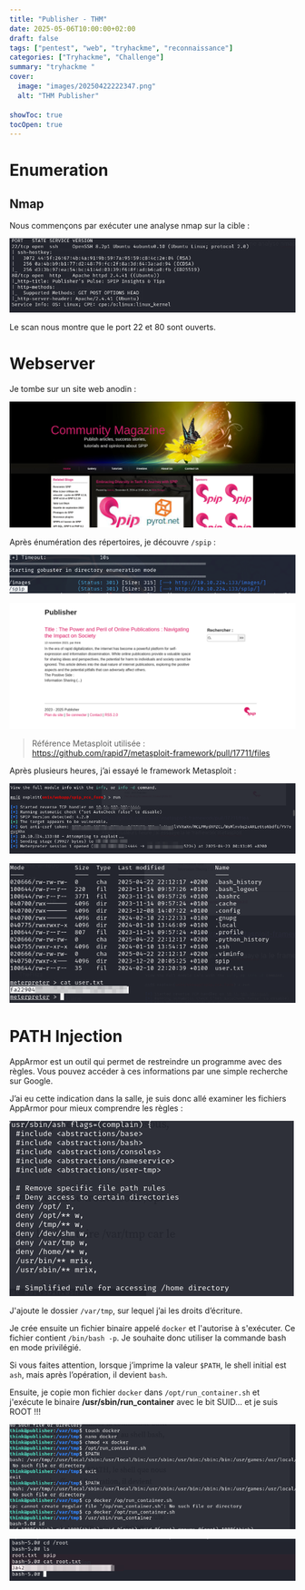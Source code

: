 ```yaml
---
title: "Publisher - THM"
date: 2025-05-06T10:00:00+02:00
draft: false
tags: ["pentest", "web", "tryhackme", "reconnaissance"]
categories: ["Tryhackme", "Challenge"]
summary: "tryhackme "
cover:
  image: "images/20250422222347.png"
  alt: "THM Publisher"
  
showToc: true
tocOpen: true
---
```


# Enumeration 

## Nmap 

Nous commençons par exécuter une analyse nmap sur la cible :

![Scan Nmap](/images/20250422222347.png)

Le scan nous montre que le port 22 et 80 sont ouverts.

# Webserver 

Je tombe sur un site web anodin :

![Page web](/images/20250422224600.png)

Après énumération des répertoires, je découvre `/spip` :

![SPIP découvert](/images/20250422223944.png)

![SPIP Interface](/images/20250422225019.png)

> Référence Metasploit utilisée :  
> https://github.com/rapid7/metasploit-framework/pull/17711/files

Après plusieurs heures, j’ai essayé le framework Metasploit :

![Metasploit étape 1](/images/20250423001854.png)

![Metasploit étape 2](/images/20250423001929.png)

# PATH Injection 

AppArmor est un outil qui permet de restreindre un programme avec des règles. Vous pouvez accéder à ces informations par une simple recherche sur Google.

J’ai eu cette indication dans la salle, je suis donc allé examiner les fichiers AppArmor pour mieux comprendre les règles :

![AppArmor Rules](/images/20250423142217.png)

J'ajoute le dossier `/var/tmp`, sur lequel j’ai les droits d’écriture.

Je crée ensuite un fichier binaire appelé `docker` et l'autorise à s'exécuter. Ce fichier contient `/bin/bash -p`. Je souhaite donc utiliser la commande bash en mode privilégié.

Si vous faites attention, lorsque j’imprime la valeur `$PATH`, le shell initial est `ash`, mais après l’opération, il devient `bash`.

Ensuite, je copie mon fichier `docker` dans `/opt/run_container.sh` et j'exécute le binaire **/usr/sbin/run_container** avec le bit SUID… et je suis ROOT !!!

![PrivEsc réussi](/images/20250423143022.png)

![Shell Root](/images/20250423143138.png)
